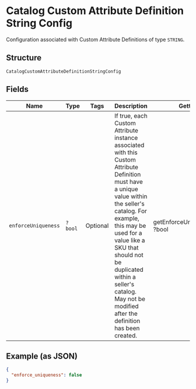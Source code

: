 
# Catalog Custom Attribute Definition String Config

Configuration associated with Custom Attribute Definitions of type `STRING`.

## Structure

`CatalogCustomAttributeDefinitionStringConfig`

## Fields

| Name | Type | Tags | Description | Getter | Setter |
|  --- | --- | --- | --- | --- | --- |
| `enforceUniqueness` | `?bool` | Optional | If true, each Custom Attribute instance associated with this Custom Attribute<br>Definition must have a unique value within the seller's catalog. For<br>example, this may be used for a value like a SKU that should not be<br>duplicated within a seller's catalog. May not be modified after the<br>definition has been created. | getEnforceUniqueness(): ?bool | setEnforceUniqueness(?bool enforceUniqueness): void |

## Example (as JSON)

```json
{
  "enforce_uniqueness": false
}
```

